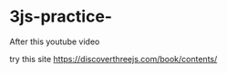 # 3js-practice-

After this youtube video 

try this site 
https://discoverthreejs.com/book/contents/